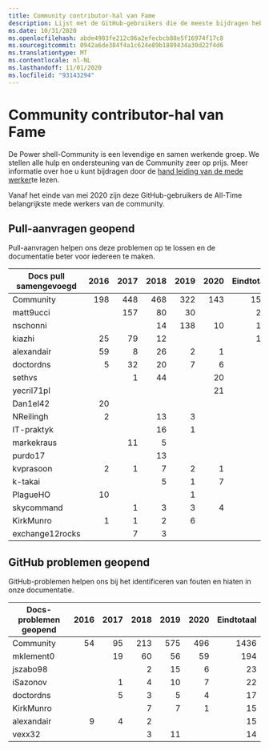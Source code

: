 ```yaml
---
title: Community contributor-hal van Fame
description: Lijst met de GitHub-gebruikers die de meeste bijdragen hebben over het PowerShell-Doc-project.
ms.date: 10/31/2020
ms.openlocfilehash: abde4903fe212c86a2efecbcb88e5f16974f17c8
ms.sourcegitcommit: 0942a6de384f4a1c624e89b1889434a30d22f4d6
ms.translationtype: MT
ms.contentlocale: nl-NL
ms.lasthandoff: 11/01/2020
ms.locfileid: "93143294"
---
```

# <a name="community-contributor-hall-of-fame"></a>Community contributor-hal van Fame

De Power shell-Community is een levendige en samen werkende groep. We stellen alle hulp en ondersteuning van de Community zeer op prijs. Meer informatie over hoe u kunt bijdragen door de [hand leiding van de mede werker][contrib]te lezen.

Vanaf het einde van mei 2020 zijn deze GitHub-gebruikers de All-Time belangrijkste mede werkers van de community.

## <a name="pull-requests-opened"></a>Pull-aanvragen geopend

Pull-aanvragen helpen ons deze problemen op te lossen en de documentatie beter voor iedereen te maken.

| Docs pull samengevoegd | 2016 | 2017 | 2018 | 2019 | 2020 | Eindtotaal |
| --------------- | ---: | ---: | ---: | ---: | ---: | ----------: |
| Community       | 198  | 448  | 468  | 322  | 143  | 1582        |
| matt9ucci       |      | 157  | 80   | 30   |      | 267         |
| nschonni        |      |      | 14   | 138  | 10   | 162         |
| kiazhi          | 25   | 79   | 12   |      |      | 116         |
| alexandair      | 59   | 8    | 26   | 2    | 1    | 96          |
| doctordns       | 5    | 32   | 20   | 7    | 6    | 70          |
| sethvs          |      | 1    | 44   |      | 20   | 65          |
| yecril71pl      |      |      |      |      | 21   | 21          |
| Dan1el42        | 20   |      |      |      |      | 20          |
| NReilingh       | 2    |      | 13   | 3    |      | 18          |
| IT-praktyk      |      |      | 16   | 1    |      | 17          |
| markekraus      |      | 11   | 5    |      |      | 16          |
| purdo17         |      |      | 13   |      |      | 13          |
| kvprasoon       | 2    | 1    | 7    | 2    | 1    | 13          |
| k-takai         |      |      | 5    | 1    | 7    | 13          |
| PlagueHO        | 10   |      |      | 1    |      | 11          |
| skycommand      |      | 1    | 3    | 3    | 4    | 11          |
| KirkMunro       | 1    | 1    | 2    | 6    |      | 10          |
| exchange12rocks |      | 7    | 3    |      |      | 10          |

## <a name="github-issues-opened"></a>GitHub problemen geopend

GitHub-problemen helpen ons bij het identificeren van fouten en hiaten in onze documentatie.

| Docs-problemen geopend | 2016 | 2017 | 2018 | 2019 | 2020 | Eindtotaal |
| ------------------ | ---: | ---: | ---: | ---: | ---: | ----------: |
| Community          |   54 |   95 |  213 |  575 |  496 |        1436 |
| mklement0          |      |   19 |   60 |   56 |   59 |         194 |
| jszabo98           |      |      |    2 |   15 |    6 |          23 |
| iSazonov           |      |    1 |    4 |   10 |    7 |          22 |
| doctordns          |      |    5 |    3 |    5 |    4 |          17 |
| KirkMunro          |      |      |    7 |    7 |    1 |          15 |
| alexandair         |    9 |    4 |    2 |      |      |          15 |
| vexx32             |      |      |    3 |   11 |      |          14 |

<!-- Link references -->
[contrib]: contributing/overview.md
